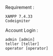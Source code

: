 Requirement :

    XAMPP 7.4.33
    Codeigniter
    
Account Login :

    admin [admin]
    teller [teller]
    operator [operator]
    
